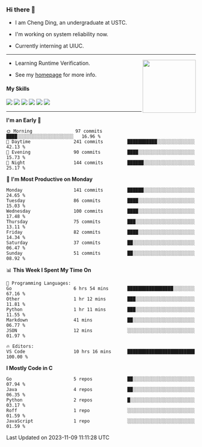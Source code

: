 ### Hi there 👋

* I am Cheng Ding, an undergraduate at USTC.
  
* I'm working on system reliability now.

* Currently interning at UIUC.

---

<img align="right" height="141" src="https://stats-of-repos-onds.vercel.app/api?username=IrisesD&theme=tokyonight&show_icons=true&count_private=true">

-  Learning Runtime Verification.

-  See my [homepage](https://irisesd.github.io) for more info.

#### My Skills

![](https://img.shields.io/badge/C++-65318e?logo=cplusplus&logoColor=fff)
![](https://img.shields.io/badge/Python-3e74a2?logo=python&logoColor=fff)
![](https://img.shields.io/badge/C-5654a2?logo=c&logoColor=fff)
![](https://img.shields.io/badge/Go-00aaff?logo=go&logoColor=fff)
![](https://img.shields.io/badge/Docker-0088ff?logo=docker&logoColor=fff)
![](https://img.shields.io/badge/Apache-D22128?logo=apache&logoColor=fff)

---
<!--START_SECTION:waka-->
**I'm an Early 🐤** 

```text
🌞 Morning                97 commits          ████░░░░░░░░░░░░░░░░░░░░░   16.96 % 
🌆 Daytime                241 commits         ███████████░░░░░░░░░░░░░░   42.13 % 
🌃 Evening                90 commits          ████░░░░░░░░░░░░░░░░░░░░░   15.73 % 
🌙 Night                  144 commits         ██████░░░░░░░░░░░░░░░░░░░   25.17 % 
```
📅 **I'm Most Productive on Monday** 

```text
Monday                   141 commits         ██████░░░░░░░░░░░░░░░░░░░   24.65 % 
Tuesday                  86 commits          ████░░░░░░░░░░░░░░░░░░░░░   15.03 % 
Wednesday                100 commits         ████░░░░░░░░░░░░░░░░░░░░░   17.48 % 
Thursday                 75 commits          ███░░░░░░░░░░░░░░░░░░░░░░   13.11 % 
Friday                   82 commits          ████░░░░░░░░░░░░░░░░░░░░░   14.34 % 
Saturday                 37 commits          ██░░░░░░░░░░░░░░░░░░░░░░░   06.47 % 
Sunday                   51 commits          ██░░░░░░░░░░░░░░░░░░░░░░░   08.92 % 
```


📊 **This Week I Spent My Time On** 

```text
💬 Programming Languages: 
Go                       6 hrs 54 mins       █████████████████░░░░░░░░   67.16 % 
Other                    1 hr 12 mins        ███░░░░░░░░░░░░░░░░░░░░░░   11.81 % 
Python                   1 hr 11 mins        ███░░░░░░░░░░░░░░░░░░░░░░   11.55 % 
Markdown                 41 mins             ██░░░░░░░░░░░░░░░░░░░░░░░   06.77 % 
JSON                     12 mins             ░░░░░░░░░░░░░░░░░░░░░░░░░   01.97 % 

🔥 Editors: 
VS Code                  10 hrs 16 mins      █████████████████████████   100.00 % 
```

**I Mostly Code in C** 

```text
Go                       5 repos             ██░░░░░░░░░░░░░░░░░░░░░░░   07.94 % 
Java                     4 repos             ██░░░░░░░░░░░░░░░░░░░░░░░   06.35 % 
Python                   2 repos             █░░░░░░░░░░░░░░░░░░░░░░░░   03.17 % 
Roff                     1 repo              ░░░░░░░░░░░░░░░░░░░░░░░░░   01.59 % 
JavaScript               1 repo              ░░░░░░░░░░░░░░░░░░░░░░░░░   01.59 % 
```




 Last Updated on 2023-11-09 11:11:28 UTC
<!--END_SECTION:waka-->
